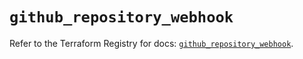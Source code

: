 # `github_repository_webhook`

Refer to the Terraform Registry for docs: [`github_repository_webhook`](https://registry.terraform.io/providers/integrations/github/6.2.3/docs/resources/repository_webhook).
